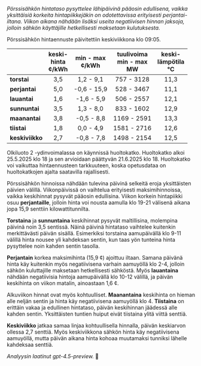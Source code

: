 *Pörssisähkön hintataso pysyttelee lähipäivinä pääosin edullisena, vaikka yksittäisiä korkeita hintapiikkejäkin on odotettavissa erityisesti perjantai-iltana. Viikon aikana nähdään lisäksi useita negatiivisen hinnan jaksoja, jolloin sähkön käyttäjille hetkellisesti maksetaan kulutuksesta.*

Pörssisähkön hintaennuste päivitettiin keskiviikkona klo 09:05.

|             | keski-<br>hinta<br>¢/kWh | min - max<br>¢/kWh | tuulivoima<br>min - max<br>MW | keski-<br>lämpötila<br>°C |
|:------------|:------------------------:|:-------------------:|:----------------------------:|:--------------------------:|
| **torstai**     |           3,5            |     1,2 - 9,1       |         757 - 3128          |           11,3             |
| **perjantai**   |           5,0            |    -0,6 - 15,9      |         528 - 3467          |           11,1             |
| **lauantai**    |           1,6            |    -1,6 - 5,9       |         506 - 2557          |           12,1             |
| **sunnuntai**   |           3,5            |     1,3 - 8,0       |         833 - 1602          |           12,9             |
| **maanantai**   |           3,8            |    -0,5 - 8,8       |        1169 - 2591          |           13,3             |
| **tiistai**     |           1,8            |     0,0 - 4,9       |        1581 - 2716          |           12,6             |
| **keskiviikko** |           2,7            |    -0,8 - 7,8       |        1498 - 2154          |           12,5             |

Olkiluoto 2 -ydinvoimalassa on käynnissä huoltokatko. Huoltokatko alkoi 25.5.2025 klo 18 ja sen arvioidaan päättyvän 21.6.2025 klo 18. Huoltokatko voi vaikuttaa hintaennusteen tarkkuuteen, koska opetusdataa on huoltokatkojen ajalta saatavilla rajallisesti.

Pörssisähkön hinnoissa nähdään tulevina päivinä selkeitä eroja yksittäisten päivien välillä. Viikonpäivissä on vaihtelua erityisesti maksimihinnoissa, vaikka keskihinnat pysyvät pääosin edullisina. Viikon korkein hintapiikki osuu **perjantaille**, jolloin hinta voi nousta aamulla klo 19-21 välisenä aikana jopa 15,9 senttiin kilowattitunnilta.

**Torstaina** ja **sunnuntaina** keskihinnat pysyvät maltillisina, molempina päivinä noin 3,5 sentissä. Näinä päivinä hintataso vaihtelee kuitenkin merkittävästi päivän sisällä. Esimerkiksi torstaina aamupäivällä klo 9-11 välillä hinta nousee yli kahdeksan sentin, kun taas yön tunteina hinta pysyttelee noin kahden sentin tasolla.

**Perjantain** korkea maksimihinta (15,9 ¢) ajoittuu iltaan. Samana päivänä hinta käy kuitenkin myös negatiivisena varhain aamuyöllä klo 2-4, jolloin sähkön kuluttajille maksetaan hetkellisesti sähköstä. Myös **lauantaina** nähdään negatiivisia hintoja aamupäivällä klo 10-12 välillä, ja päivän keskihinta on viikon matalin, ainoastaan 1,6 ¢.

Alkuviikon hinnat ovat myös kohtuulliset. **Maanantaina** keskihinta on hieman alle neljän sentin ja hinta käy negatiivisena aamuyöllä klo 4. **Tiistaina** on erittäin vakaa ja edullinen hintataso, päivän keskihinnan jäädessä alle kahden sentin. Yksittäisten tuntien huiput eivät tiistaina ylitä viittä senttiä.

**Keskiviikko** jatkaa samaa linjaa kohtuullisella hinnalla, päivän keskiarvon ollessa 2,7 senttiä. Myös keskiviikkona sähkön hinta käy negatiivisena aamuyöllä, mutta päivän aikana hinta kohoaa muutamaksi tunniksi lähelle kahdeksaa senttiä.

*Analyysin laatinut gpt-4.5-preview.* 🔌
